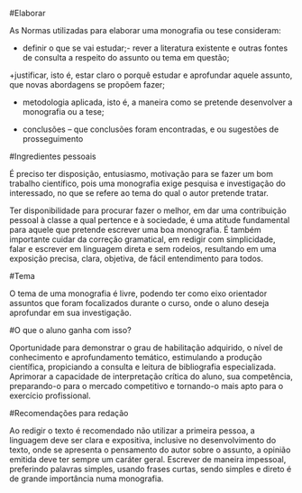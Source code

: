 #Elaborar

As Normas utilizadas para elaborar uma monografia ou tese consideram:

+ definir o que se vai estudar;- rever a literatura existente e outras fontes de consulta
a respeito do assunto ou tema em questão; 

+justificar, isto é, estar claro o porquê estudar e aprofundar aquele assunto, que
novas abordagens se propõem fazer;

+ metodologia aplicada, isto é, a maneira como se pretende desenvolver a
monografia ou a tese;

+ conclusões – que conclusões foram encontradas, e ou sugestões de prosseguimento

#Ingredientes pessoais

É preciso ter disposição, entusiasmo, motivação para se fazer um bom trabalho
científico, pois uma monografia exige pesquisa e investigação do interessado, no que se
refere ao tema do qual o autor pretende tratar.

Ter disponibilidade para procurar fazer o melhor, em dar uma contribuição pessoal à
classe a qual pertence e à sociedade, é uma atitude fundamental para aquele que
pretende escrever uma boa monografia. É também importante cuidar da correção
gramatical, em redigir com simplicidade, falar e escrever em linguagem direta e sem
rodeios, resultando em uma exposição precisa, clara, objetiva, de fácil entendimento para
todos. 

#Tema

O tema de uma monografia é livre, podendo ter como eixo orientador assuntos que foram
focalizados durante o curso, onde o aluno deseja aprofundar em sua investigação.

#O que o aluno ganha com isso?

Oportunidade para demonstrar
o grau de habilitação adquirido, o nível de conhecimento e aprofundamento temático,
estimulando a produção científica, propiciando a consulta e leitura de bibliografia
especializada. Aprimorar a capacidade de
interpretação crítica do aluno, sua competência, preparando-o para o
mercado competitivo e tornando-o mais apto para o exercício profissional.

#Recomendações para redação

Ao redigir o texto é recomendado não utilizar a primeira pessoa, a linguagem deve ser
clara e expositiva, inclusive no desenvolvimento do texto, onde se apresenta o
pensamento do autor sobre o assunto, a opinião emitida deve ter sempre um caráter geral.
Escrever de maneira impessoal, preferindo palavras simples, usando frases curtas, sendo
simples e direto é de grande importância numa monografia. 

